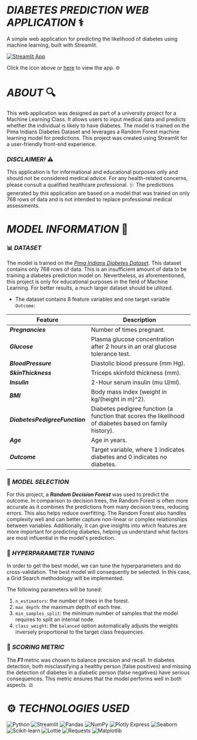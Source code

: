 # ***DIABETES PREDICTION WEB APPLICATION*** ⚕️
A simple web application for predicting the likelihood of diabetes using machine learning, built with Streamlit.

[![Streamlit App](https://img.shields.io/badge/Streamlit-Deployed-0A1F44?logo=streamlit)](https://individualproject-siriyakorn-suepiantham.streamlit.app/)  

Click the icon above or [here](https://individualproject-siriyakorn-suepiantham.streamlit.app/) to view the app. 🌐

# ***ABOUT*** 🔍
This web application was designed as part of a university project for a Machine Learning Class. It allows users to input medical data and predicts whether the individual is likely to have diabetes. The model is trained on the Pima Indians Diabetes Dataset and leverages a Random Forest machine learning model for predictions. This project was created using Streamlit for a user-friendly front-end experience. 

### ***DISCLAIMER!*** ⚠️
This application is for informational and educational purposes only and should not be considered medical advice. For any health-related concerns, please consult a qualified healthcare professional. 🩺 The predictions generated by this application are based on a model that was trained on only 768 rows of data and is not intended to replace professional medical assessments.

# ***MODEL INFORMATION*** 🧠

### 📊 ***DATASET*** 
The model is trained on the [*Pima Indians Diabetes Dataset*](https://www.kaggle.com/datasets/uciml/pima-indians-diabetes-database). This dataset contains only 768 rows of data. This is an insufficient amount of data to be training a diabetes prediction model on. Nevertheless, as aforementioned, this project is only for educational purposes in the field of Machine Learning. For better results, a much larger dataset should be utilized.

* The dataset contains 8 feature variables and one target variable `Outcome`:

| **Feature**                    | **Description**                                                                                             |
|--------------------------------|-------------------------------------------------------------------------------------------------------------|
| ***Pregnancies***               | Number of times pregnant.                                                                                   |
| ***Glucose***                   | Plasma glucose concentration after 2 hours in an oral glucose tolerance test.                               |
| ***BloodPressure***             | Diastolic blood pressure (mm Hg).                                                                            |
| ***SkinThickness***             | Triceps skinfold thickness (mm).                                                                             |
| ***Insulin***                   | 2-Hour serum insulin (mu U/ml).                                                                              |
| ***BMI***                       | Body mass index (weight in kg/(height in m)^2).                                                              |
| ***DiabetesPedigreeFunction***  | Diabetes pedigree function (a function that scores the likelihood of diabetes based on family history).      |
| ***Age***                       | Age in years.                                                                                               |
| ***Outcome***                   | Target variable, where 1 indicates diabetes and 0 indicates no diabetes.                                     |


### 🌲 ***MODEL SELECTION***
For this project, a ***Random Decision Forest*** was used to predict the outcome. In comparison to decision trees, the Random Forest is often more accurate as it combines the predictions from many decision trees, reducing errors. This also helps reduce overfitting. The Random Forest also handles complexity well and can better capture non-linear or complex relationships between variables. Additionally, it can give insights into which features are more important for predicting diabetes, helping us understand what factors are most influential in the model's prediction.

### 🔧 ***HYPERPARAMETER TUNING*** 
In order to get the best model, we can tune the hyperparameters and do cross-validation. The best model will consequently be selected. In this case, a Grid Search methodology will be implemented.

The following parameters will be tuned:
1. `n_estimators`: the number of trees in the forest.
2. `max_depth`: the maximum depth of each tree.
3. `min_samples_split`: the minimum number of samples that the model requires to split an internal node.
4. `class_weight`: the `balanced` option automatically adjusts the weights inversely proportional to the target class frequencies.

### 🏅 ***SCORING METRIC*** 
The ***F1*** metric was chosen to balance precision and recall. In diabetes detection, both misclassifying a healthy person (false positives) and missing the detection of diabetes in a diabetic person (false negatives) have serious consequences. This metric ensures that the model performs well in both aspects. ⚖️

# ⚙️ ***TECHNOLOGIES USED*** 

![Python](https://img.shields.io/badge/Python-FFD43B?logo=python) 
![Streamlit](https://img.shields.io/badge/Streamlit-0A1F44?logo=streamlit) 
![Pandas](https://img.shields.io/badge/Pandas-150458?logo=pandas) 
![NumPy](https://img.shields.io/badge/NumPy-013243?logo=numpy) 
![Plotly Express](https://img.shields.io/badge/Plotly_Express-3F4D75?logo=plotly) 
![Seaborn](https://img.shields.io/badge/Seaborn-3498DB?logo=seaborn) 
![Scikit-learn](https://img.shields.io/badge/Scikit--learn-66B0FF?logo=scikit-learn)
![Lottie](https://img.shields.io/badge/Streamlit--Lottie-58C4B8?logo=lottie) 
![Requests](https://img.shields.io/badge/Requests-FF6F61?logo=requests)
![Matplotlib](https://img.shields.io/badge/Matplotlib-0077B5?logo=matplotlib)
